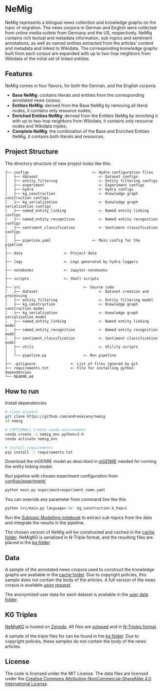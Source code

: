 # NeMig
NeMig represents a bilingual news collection and knowledge graphs on the topic of migration. The news corpora in German and English were collected from online media outlets from Germany and the US, respectively. NeMIg contains rich textual and metadata information, sub-topics and sentiment annotations, as well as named entities extracted from the articles' content and metadata and linked to Wikidata. The corresponding knowledge graphs built from each corpus are expanded with up to two-hop neighbors from Wikidata of the initial set of linked entities.

## Features
NeMig comes in four flavors, for both the German, and the English corpora:

- **Base NeMig**: contains literals and entities from the corresponding annotated news corpus;
- **Entities NeMig**: derived from the Base NeMIg by removing all literal nodes, it contains only resource nodes;
- **Enriched Entities NeMig**: derived from the Entities NeMig by enriching it with up to two-hop neighbors from Wikidata, it contains only resource nodes and Wikidata triples;
- **Complete NeMig**: the combination of the Base and Enriched Entities NeMig, it contains both literals and resources.

## Project Structure

The directory structure of new project looks like this:

```
├── configs                             <- Hydra configuration files
│   ├── dataset                            <- Dataset configs
│   ├── entity_filtering                   <- Entity filtering configs
│   ├── experiment                         <- Experiment configs
│   ├── hydra                              <- Hydra configs
│   ├── kg_construction                    <- Knowledge graph construction configs
│   ├── kg_serialization                   <- Koowledge graph serialization configs
│   ├── named_entity_linking               <- Named entity linking configs
│   ├── named_entity_recognition           <- Named entity recognition configs
│   ├── sentiment_classification           <- Sentiment classification configs
│   │
│   ├── pipeline.yaml                   <- Main config for the pipeline
│
├── data                   <- Project data
│
├── logs                   <- Logs generated by hydra loggers
│
├── notebooks              <- Jupyter notebooks 
│
├── scripts                <- Shell scripts
│
├── src                             <- Source code
│   ├── dataset                            <- Dataset creation and processing
│   ├── entity_filtering                   <- Entity filtering model
│   ├── kg_construction                    <- Knowledge graph construction model
│   ├── kg_serialization                   <- Koowledge graph serialization model
│   ├── named_entity_linking               <- Named entity linking model
│   ├── named_entity_recognition           <- Named entity recognition model
│   ├── sentiment_classification           <- Sentiment classification model
│   ├── utils                              <- Utility scripts
│   │
│   └── pipeline.py                 <- Run pipeline
│
├── .gitignore                <- List of files ignored by git
├── requirements.txt          <- File for installing python dependencies
└── README.md
```

## How to run

Install dependencies

```bash
# clone project
git clone https://github.com/andreeaiana/nemig
cd nemig

# [OPTIONAL] create conda environment
conda create -n nemig_env python=3.9
conda activate nemig_env

# install requirements
pip install -r requirements.txt
```

Download the mGENRE model as described in [mGENRE](https://github.com/facebookresearch/GENRE/tree/main/examples_mgenre) needed for running the entity linking model.


Run pipeline with chosen experiment configuration from [configs/experiment/](configs/experiment/)

```bash
python main.py experiment=experiment_name.yaml
```

You can override any parameter from command line like this

```bash
python src/main.py language='de' kg_construction.k_hop=1
```

Run the [Subtopic Modelling notebook](notebooks/1.0-subtopic-modeling-en.ipynb) to extract sub-topics from the data and integrate the results in the pipeline.

The chosen version of NeMig will be constructed and cached in the [cache folder](data/cache/). NeMigKG is serialized in N-Triple format, and the resulting files are placed in the [kg folder](data/kg/).

## Data
A sample of the annotated news corpora used to construct the knowledge graphs are available in the [cache folder](data/cache). Due to copyright policies, this sample does not contain the body of the articles. A full version of the news corpus is available [upon request](mailto:andreea.iana@uni-mannheim.de).

The anonymized user data for each dataset is available in the [user data folder](data/user_data/).

## KG Triples
[NeMigKG](https://doi.org/10.5281/zenodo.7442425) is hosted on [Zenodo](https://zenodo.org/). All files are [gzipped](https://www.gzip.org/) and in [N-Triples format](https://www.w3.org/TR/n-triples/). 

A sample of the triple files for can be found in the [kg folder](data/kg/). Due to copyright policies, these samples do not contain the body of the news articles.


## License
The code is licensed under the MIT License. The data files are licensed under the [Creative Commons Attribution-NonCommercial-ShareAlike 4.0 International License](https://creativecommons.org/licenses/by-nc-sa/4.0/).

